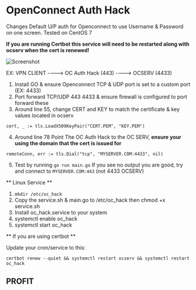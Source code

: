 # OpenConnect Auth Hack
Changes Default U/P auth for Openconnect to use Username &amp; Password on one screen. Tested on CentOS 7

**If you are running Certbot this service will need to be restarted along with ocserv when the cert is renewed!**

![Screenshot](https://github.com/thomaswilbur/OpenConnect-Auth-Hack/blob/main/Screen%20Shot%202022-04-26%20at%205.09.56%20AM.png?raw=true)

EX: VPN CLIENT ----> OC Auth Hack (443) ----> OCSERV (4433)

1. Install GO & ensure Openconnect TCP & UDP port is set to a custom port (EX: 4433)
2. Port forward TCP/UDP 443 4433 & ensure firewall is configured to port forward these
3. Around line 55, change CERT and KEY to match the certificate & key values located in ocserv

```cert, _ := tls.LoadX509KeyPair("CERT.PEM", "KEY.PEM")```

4. Around line 78 Point The OC Auth Hack to the OC SERV, **ensure your using the domain that the cert is issued for**

```remoteConn, err := tls.Dial("tcp", "MYSERVER.COM:4433", nil)```

5. Test by running ```go run main.go``` If you see no output you are good, try and connect to ```MYSERVER.COM:443``` (not 4433 OCSERV)

** Linux Service **

1. ```mkdir /etc/oc_hack```
2. Copy the service.sh & main.go to /etc/oc_hack then chmod +x service.sh
3. Install oc_hack.service to your system
4. systemctl enable oc_hack
5. systemctl start oc_hack

** If you are using certbot **

Update your cron/service to this:

```certbot renew --quiet && systemctl restart ocserv && systemctl restart oc_hack```

## PROFIT
